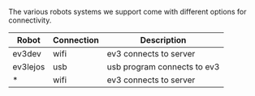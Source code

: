 The various robots systems we support come with different options for connectivity.

| Robot   | Connection | Description |
|---------|------------|-------------|
|ev3dev   | wifi       | ev3 connects to server      |
|ev3lejos | usb        | usb program connects to ev3 |
|*        | wifi       | ev3 connects to server      |
